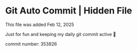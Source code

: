 # Git Auto Commit | Hidden File

This file was added Feb 12, 2025

Just for fun and keeping my daily git commit active 🤪

commit number: 353826
